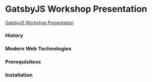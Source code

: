 # GatsbyJS Workshop Presentation

[GatsbyJS Workshop Presentation](https://eager-elion-056a93.netlify.com/)

### History
### Modern Web Technologies
### Prerequisitess
### Installation
